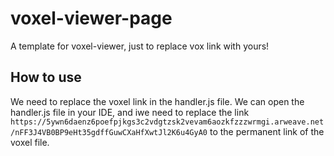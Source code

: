 # voxel-viewer-page
A template for voxel-viewer, just to replace vox link with yours!
## How to use
We need to replace the voxel link in the handler.js file. We can open the handler.js file in your IDE, and iwe need to replace the link `https://5ywn6daenz6poefpjkgs3c2vdgtzsk2vevam6aozkfzzzwrmgi.arweave.net/nFF3J4VB0BP9eHt35gdffGuwCXaHfXwtJl2K6u4GyA0` to the permanent link of the voxel file.
